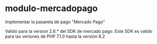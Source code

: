 # modulo-mercadopago
Implementar la pasarela de pago "Mercado Pago"

Valido para la version 2.6.* del SDK de mercado pago. Este SDK es valido para las veriones de PHP 7.1.0 hasta la versión 8.2
